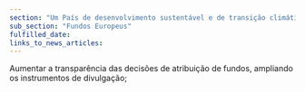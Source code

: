 ```yaml
---
section: "Um País de desenvolvimento sustentável e de transição climática"
sub_section: "Fundos Europeus"
fulfilled_date:
links_to_news_articles:
---
```


Aumentar a transparência das decisões de atribuição de fundos, ampliando os instrumentos de divulgação;